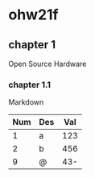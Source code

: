 # ohw21f

## chapter 1
Open Source Hardware

### chapter 1.1
Markdown

| Num | Des | Val |
|-------|-------|-------|
| 1 | a | 123 |
| 2 | b | 456 |
| 9 | @ | 43- |

